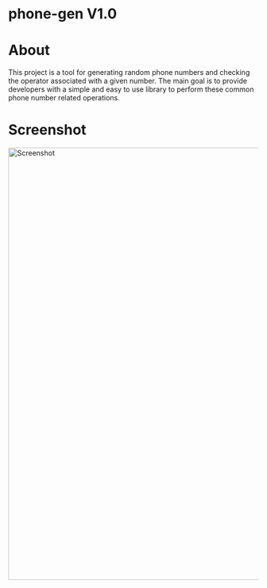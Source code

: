 # phone-gen V1.0

# About
This project is a tool for generating random phone numbers and checking the operator associated with a given number. The main goal is to provide developers with a simple and easy to use library to perform these common phone number related operations.

# Screenshot

<img width="868" alt="Screenshot" src="https://github.com/Tusko-DK/phone-gen/assets/149813793/d86a93cd-ec95-4d30-a32f-a40d5261c805">

